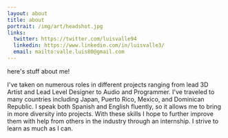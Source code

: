```yaml
---
layout: about
title: about
portrait: /img/art/headshot.jpg
links:
  twitter: https://twitter.com/luisvalle94
  linkedin: https://www.linkedin.com/in/luisvalle3/
  email: mailto:valle.luis80@gmail.com
---
```


here's stuff about me!

I've taken on numerous roles in different projects ranging from lead 3D Artist and Lead Level Designer to Audio and Programmer. I've traveled to many countries including Japan, Puerto Rico, Mexico, and Dominican Republic. I speak both Spanish and English fluently, so it allows me to bring in more diversity into projects. With these skills I hope to further improve them with help from others in the industry through an internship. I strive to learn as much as I can.
